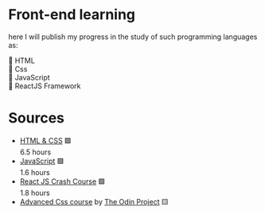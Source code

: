 # Front-end learning

here I will publish my progress in the study of such programming languages as: <br>

📌 HTML <br>
📌 Css <br>
📌 JavaScript <br>
📌 ReactJS Framework <br>

# Sources 

- [HTML & CSS](https://youtu.be/G3e-cpL7ofc) 🟩 <br> 6.5 hours
- [JavaScript](https://youtu.be/DqaTKBU9TZk?list=PLPsXU1aWOfuqHvKvfoj4VomZOW25LLpmb) 🟩 <br> 1.6 hours
- [React JS Crash Course](https://youtu.be/w7ejDZ8SWv8) 🟩 <br> 1.8 hours
- [Advanced Css course](https://github.com/s1lax/html-css-js/tree/main/Odin_Css) by [The Odin Project](https://www.theodinproject.com/) 🟨
